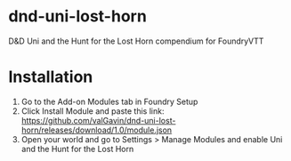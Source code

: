 # dnd-uni-lost-horn
D&amp;D Uni and the Hunt for the Lost Horn compendium for FoundryVTT

# Installation
1. Go to the Add-on Modules tab in Foundry Setup
2. Click Install Module and paste this link: https://github.com/valGavin/dnd-uni-lost-horn/releases/download/1.0/module.json
3. Open your world and go to Settings > Manage Modules and enable Uni and the Hunt for the Lost Horn
